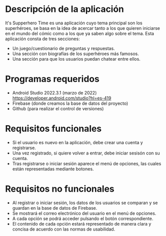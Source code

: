 # Descripción de la aplicación
It's Supperhero Time es una aplicación cuyo tema principal son los superhéroes, se basa en la idea de acercar tanto a los que quieren iniciarse en el mundo del cómic como a los que ya saben algo sobre el tema.
Esta aplicación consta de tres secciones:

  * Un juego/cuestionario de preguntas y respuestas.
  * Una sección con biografías de los superhéroes más famosos.
  * Una sección para que los usuarios puedan chatear entre ellos.

# Programas requeridos
 * Android Studio 2022.3.1 (marzo de 2022)
   https://developer.android.com/studio?hl=es-419
 * Firebase (donde creamos la base de datos del proyecto)
 * Github (para realizar el control de versiones)

# Requisitos funcionales
 * Si el usuario es nuevo en la aplicación, debe crear una cuenta y registrarse.
 * Una vez registrado, si quiere volver a entrar, debe iniciar sesisón con su cuenta.
 * Tras registrarse o iniciar sesión aparece el menú de opciones, las cuales están representadas mediante botones.

# Requisitos no funcionales
 * Al registrar o iniciar sesión, los datos de los usuarios se comparan y se guardan en la base de datos de Firebase.
 * Se mostrará el correo electrónico del usuario en el menú de opciones.
 * A cada opción se podrá acceder pulsando el botón correspondiente.
 * El contenido de cada opción estará representado de manera clara y concisa de acuerdo con las normas de usabilidad.
